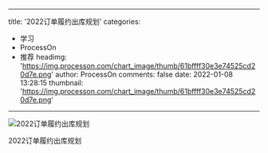 
---
title: '2022订单履约出库规划'
categories: 
 - 学习
 - ProcessOn
 - 推荐
headimg: 'https://img.processon.com/chart_image/thumb/61bffff30e3e74525cd20d7e.png'
author: ProcessOn
comments: false
date: 2022-01-08 13:28:15
thumbnail: 'https://img.processon.com/chart_image/thumb/61bffff30e3e74525cd20d7e.png'
---

<div>   
<img class="thumb" alt="2022订单履约出库规划" src="https://img.processon.com/chart_image/thumb/61bffff30e3e74525cd20d7e.png" referrerpolicy="no-referrer">
<p>2022订单履约出库规划</p>  
</div>
            